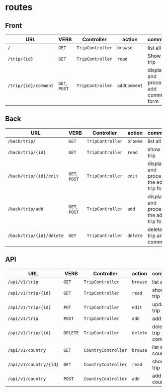 # routes

## Front

| URL | VERB | Controller | action | comments |
|---|---|---|---|---|
| `/` | `GET` | `TripController` | `browse` | list all trips |
| `/trip/{id}` | `GET` | `TripController` | `read` | Show one trip |
| `/trip/{id}/comment` | `GET`, `POST` | `TripController` | `addComment` | display and process add comment form |

## Back

| URL | VERB | Controller | action | comments |
|---|---|---|---|---|
| `/back/trip/` | `GET` | `TripController` | `browse` | list all trips |
| `/back/trip/{id}` | `GET` | `TripController` | `read` | show one trip |
| `/back/trip/{id}/edit` | `GET`, `POST` | `TripController` | `edit` | display and process the edit trip form |
| `/back/trip/add` | `GET`, `POST` | `TripController` | `add` | display and process the add trip form  |
| `/back/trip/{id}/delete` | `GET` | `TripController` | `delete` | delete one trip and its comments |

## API

| URL | VERB | Controller | action | comments |
|---|---|---|---|---|
| `/api/v1/trip` | `GET` | `TripController` | `browse` | list all trips |
| `/api/v1/trip/{id}` | `GET` | `TripController` | `read` | show one trip |
| `/api/v1/trip/{id}` | `PUT` | `TripController` | `edit` | update a trip |
| `/api/v1/trip` | `POST` | `TripController` | `add` | add a trip  |
| `/api/v1/trip/{id}` | `DELETE` | `TripController` | `delete` | delete one trip and its comments |
| `/api/v1/country` | `GET` | `CountryController` | `browse` | list all countries |
| `/api/v1/country/{id}` | `GET` | `CountryController` | `read` | show one trip |
| `/api/v1/country` | `POST` | `CountryController` | `add` | add a country  |
